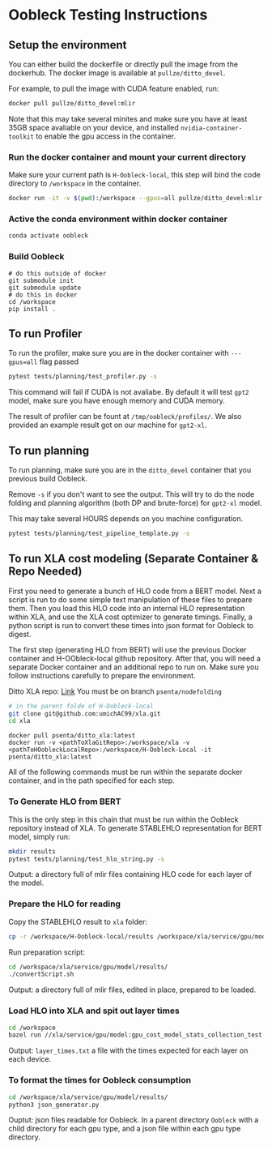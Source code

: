 # Oobleck Testing Instructions

## Setup the environment
You can either build the dockerfile or directly pull the image from the dockerhub. The docker image is available at `pullze/ditto_devel`.

For example, to pull the image with CUDA feature enabled, run:

``` bash
docker pull pullze/ditto_devel:mlir
```

Note that this may take several minites and make sure you have at least 35GB space avaliable on your device, and installed `nvidia-container-toolkit` to enable the gpu access in the container.

### Run the docker container and mount your current directory
Make sure your current path is `H-Oobleck-local`, this step will bind the code directory to `/workspace` in the container.

```bash
docker run -it -v $(pwd):/workspace --gpus=all pullze/ditto_devel:mlir
```

### Active the conda environment within docker container
```bash
conda activate oobleck
```

### Build Oobleck
```
# do this outside of docker
git submodule init
git submodule update
# do this in docker
cd /workspace
pip install .
```

## To run Profiler
To run the profiler, make sure you are in the docker container with `---gpus=all` flag passed
```bash
pytest tests/planning/test_profiler.py -s
```
This command will fail if CUDA is not avaliabe. By default it will test `gpt2` model, make sure you have enough memory and CUDA memory.

The result of profiler can be fount at `/tmp/oobleck/profiles/`. We also provided an example result got on our machine for `gpt2-xl`.

## To run planning 
To run planning, make sure you are in the `ditto_devel` container that you previous build Oobleck.

Remove `-s` if you don't want to see the output. This will try to do the node folding and planning algorithm (both DP and brute-force) for `gpt2-xl` model.

This may take several HOURS depends on you machine configuration.
```bash
pytest tests/planning/test_pipeline_template.py -s
```

## To run XLA cost modeling (Separate Container & Repo Needed)
First you need to generate a bunch of HLO code from a BERT model. Next a script is run to do some simple text manipulation of these files to prepare them. Then you load this HLO code into an internal HLO representation within XLA, and use the XLA cost optimizer to generate timings. Finally, a python script is run to convert these times into json format for Oobleck to digest. 

The first step (generating HLO from BERT) will use the previous Docker container and H-OObleck-local github repository.
After that, you will need a separate Docker container and an additional repo to run on. Make sure you follow instructions carefully to prepare the environment.

Ditto XLA repo: [Link](https://github.com/umichAC99/ditto_xla)
You must be on branch `psenta/nodefolding`

```bash
# in the parent folde of H-Oobleck-local
git clone git@github.com:umichAC99/xla.git
cd xla
```

```
docker pull psenta/ditto_xla:latest
docker run -v <pathToXlaGitRepo>:/workspace/xla -v <pathToHOobleckLocalRepo>:/workspace/H-Oobleck-Local -it psenta/ditto_xla:latest 
```

All of the following commands must be run within the separate docker container, and in the path specified for each step.

### To Generate HLO from BERT
This is the only step in this chain that must be run within the Oobleck repository
instead of XLA. To generate STABLEHLO representation for BERT model, simply run: 

```bash
mkdir results
pytest tests/planning/test_hlo_string.py -s
```
Output: a directory full of mlir files containing HLO code for each layer of the model.

### Prepare the HLO for reading
Copy the STABLEHLO result to `xla` folder:
```bash
cp -r /workspace/H-Oobleck-local/results /workspace/xla/service/gpu/model/results
```
Run preparation script:
```bash
cd /workspace/xla/service/gpu/model/results/
./convertScript.sh
```
Output: a directory full of mlir files, edited in place, prepared to be loaded.

### Load HLO into XLA and spit out layer times
```bash
cd /workspace
bazel run //xla/service/gpu/model:gpu_cost_model_stats_collection_test
```
Output: `layer_times.txt` a file with the times expected for each layer on each device.

### To format the times for Oobleck consumption
```bash
cd /workspace/xla/service/gpu/model/results/
python3 json_generator.py
```
Ouptut: json files readable for Oobleck. In a parent directory `Oobleck` with a child directory for each gpu type, and a json file within each gpu type directory.

